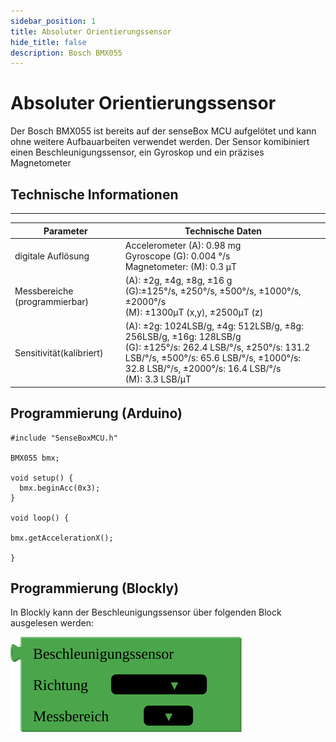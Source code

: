 ```yaml
---
sidebar_position: 1
title: Absoluter Orientierungssensor
hide_title: false
description: Bosch BMX055
---
```

# Absoluter Orientierungssensor

Der Bosch BMX055 ist bereits auf der senseBox MCU aufgelötet und kann ohne weitere Aufbauarbeiten verwendet werden. Der Sensor komibiniert einen Beschleunigungssensor, ein Gyroskop und ein präzises Magnetometer

## Technische Informationen

____________________________________________________________________
| Parameter | Technische Daten |
| --- | --- | 
|digitale Auflösung|Accelerometer (A): 0.98 mg <br/> Gyroscope (G): 0.004 °/s <br/> Magnetometer: (M): 0.3 μT |
| Messbereiche (programmierbar) |(A): ±2g, ±4g, ±8g, ±16 g <br/> (G):±125°/s, ±250°/s, ±500°/s, ±1000°/s, ±2000°/s <br/> (M): ±1300μT (x,y), ±2500μT (z) |
| Sensitivität(kalibriert)|  (A): ±2g: 1024LSB/g, ±4g: 512LSB/g, ±8g: 256LSB/g, ±16g: 128LSB/g <br/> (G): ±125°/s: 262.4 LSB/°/s, ±250°/s: 131.2 LSB/°/s, ±500°/s: 65.6 LSB/°/s, ±1000°/s: 32.8 LSB/°/s, ±2000°/s: 16.4 LSB/°/s <br/> (M): 3.3 LSB/μT |


<!-- | Parameter | Technische Daten |
| ------- | -------- |
| digitale Auflösung | Accelerometer (A): 0.98 mg Gyroscope (G): 0.004 °/s  Magnetometer: (M): 0.3 μT|
| Messbereiche (programmierbar) | (A): ±2g, ±4g, ±8g, ±16 g <br> (G):±125°/s, ±250°/s, ±500°/s, ±1000°/s, ±2000°/s <br> (M): ±1300μT (x,y), ±2500μT (z) |
| Sensitivität (kalibriert) | (A): ±2g: 1024LSB/g, ±4g: 512LSB/g, ±8g: 256LSB/g, ±16g: 128LSB/g, <br> (G): ±125°/s: 262.4 LSB/°/s, ±250°/s: 131.2 LSB/°/s, ±500°/s: 65.6 LSB/°/s, ±1000°/s: 32.8 LSB/°/s, ±2000°/s: 16.4 LSB/°/s <br> (M): 3.3 LSB/μT | -->


## Programmierung (Arduino)


```arduino
#include "SenseBoxMCU.h"

BMX055 bmx;

void setup() {
  bmx.beginAcc(0x3);
}

void loop() {

bmx.getAccelerationX();

}
```
## Programmierung (Blockly)

In Blockly kann der Beschleunigungssensor über folgenden Block ausgelesen werden:

![](../../static/img/hardware-bilder/absolut-gps/bmx-block.svg)
